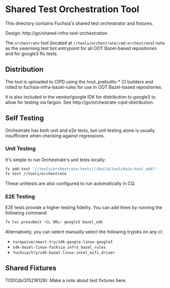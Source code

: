# Shared Test Orchestration Tool

This directory contains Fuchsia's shared test orchestrator and fixtures.

Design: http://go/shared-infra-test-orchestration

The `orchestrate` tool (located at `//tools/orchestrate/cmd:orchestrate`) runs
as the swarming test bot entrypoint for all OOT Bazel-based repositories and
for google3 ftx tests.

## Distribution
The tool is uploaded to CIPD using the host_prebuilts-* CI builders and rolled
to fuchsia-infra-bazel-rules for use in OOT Bazel-based repositories.

It is also included in the vendor/google IDK for distribution to google3 to
allow for testing via fargon.
See http://go/orchestrate-cipd-distribution.

## Self Testing
Orchestrate has both unit and e2e tests, but unit testing alone is usually
insufficient when checking against regressions.

### Unit Testing
It's simple to run Orchestrate's unit tests locally:
```bash
fx add-test "//tools/orchestrate:tests(//build/toolchain:host_x64)"
fx test //tools/orchestrate
```

These unittests are also configured to run automatically in CQ.

### E2E Testing
E2E tests provide a higher testing fidelity. You can add them by running the
following command:
```bash
fx lsc presubmit <CL URL> google3 bazel_sdk
```

Alternatively, you can select manually select the following tryjobs on any
cl:
 - `turquoise/smart.try/sdk-google-linux-google3`
 - `sdk-bazel-linux-fuchsia_infra_bazel_rules`
 - `fuchsia/try/sdk-bazel-linux-intel_wifi_driver`

## Shared Fixtures
TODO(b/315216126): Make a note about test fixtures here.
